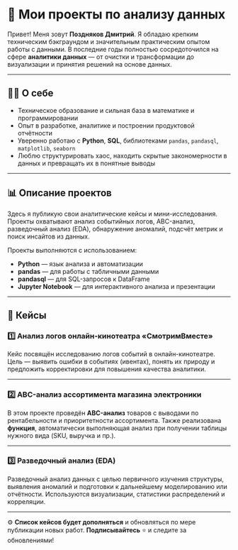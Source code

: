 # 📁 Мои проекты по анализу данных

Привет! Меня зовут **Поздняков Дмитрий**. Я обладаю крепким техническим бэкграундом и значительным практическим опытом работы с данными. В последние годы полностью сосредоточился на сфере **аналитики данных** — от очистки и трансформации до визуализации и принятия решений на основе данных.

---

## 👨‍💻 О себе

* Техническое образование и сильная база в математике и программировании
* Опыт в разработке, аналитике и построении продуктовой отчётности
* Уверенно работаю с **Python**, **SQL**, библиотеками `pandas`, `pandasql`, `matplotlib`, `seaborn`
* Люблю структурировать хаос, находить скрытые закономерности в данных и превращать их в понятные выводы

---

## 📊 Описание проектов

Здесь я публикую свои аналитические кейсы и мини-исследования.
Проекты охватывают анализ событийных логов, ABC-анализ, разведочный анализ (EDA), обнаружение аномалий, подсчёт метрик и поиск инсайтов из данных.

Проекты выполняются с использованием:

* **Python** — язык анализа и автоматизации
* **pandas** — для работы с табличными данными
* **pandasql** — для SQL-запросов к DataFrame
* **Jupyter Notebook** — для интерактивного анализа и презентации

---

## 📌 Кейсы

### 1️⃣ Анализ логов онлайн-кинотеатра «СмотримВместе»

Кейс посвящён исследованию логов событий в онлайн-кинотеатре.
Цель — выявить ошибки в событиях (ивентах), понять их природу и предложить корректировки для повышения качества аналитики.


---

### 2️⃣ ABC-анализ ассортимента магазина электроники

В этом проекте проведён **ABC-анализ** товаров с выводами по рентабельности и приоритетности ассортимента.
Также реализована **функция**, автоматически выполняющая анализ при получении таблицы нужного вида (SKU, выручка и пр.).


---

### 3️⃣ Разведочный анализ (EDA)

Разведочный анализ данных с целью первичного изучения структуры, выявления аномалий и подготовки к дальнейшему моделированию или отчётности. Используются визуализации, статистики распределений и корреляции.


---

⚙️ **Список кейсов будет дополняться** и обновляться по мере публикации новых работ.
**Подписывайтесь** ⭐ и следите за обновлениями!